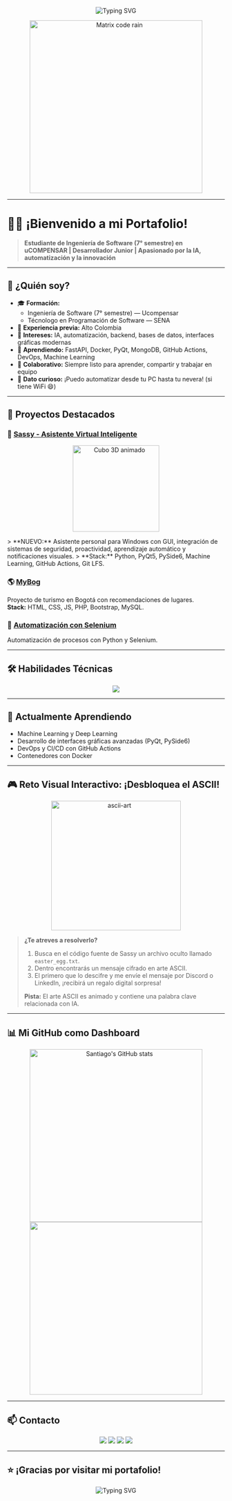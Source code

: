 <!-- Banner animado superior -->
<p align="center">
  <img src="https://readme-typing-svg.demolab.com?font=Fira+Code&pause=1000&color=36BCF7&center=true&vCenter=true&width=700&lines=%F0%9F%91%8B+Hola%2C+soy+Santiago+Polanco!;Ingeniero+de+Software+en+formaci%C3%B3n+%7C+Desarrollador+Creativo;Apasionado+por+la+IA%2C+automatizaci%C3%B3n+y+la+innovaci%C3%B3n;Siempre+listo+para+crear+algo+incre%C3%ADble+%F0%9F%92%BB" alt="Typing SVG" />
</p>

<p align="center">
  <img src="https://media.giphy.com/media/26ufnwz3wDUli7GU0/giphy.gif" width="400" alt="Matrix code rain"/>
</p>


---

# 👨‍💻 ¡Bienvenido a mi Portafolio!

> **Estudiante de Ingeniería de Software (7° semestre) en uCOMPENSAR | Desarrollador Junior | Apasionado por la IA, automatización y la innovación**

---

## 🦄 ¿Quién soy?

- 🎓 **Formación:**  
  - Ingeniería de Software (7° semestre) — Ucompensar
  - Técnologo en Programación de Software — SENA
- 💼 **Experiencia previa:** Alto Colombia
- 🚀 **Intereses:** IA, automatización, backend, bases de datos, interfaces gráficas modernas
- 🌱 **Aprendiendo:** FastAPI, Docker, PyQt, MongoDB, GitHub Actions, DevOps, Machine Learning
- 🤝 **Colaborativo:** Siempre listo para aprender, compartir y trabajar en equipo
- 🧩 **Dato curioso:** ¡Puedo automatizar desde tu PC hasta tu nevera! (si tiene WiFi 😄)

---

## 🚀 Proyectos Destacados

### 🦾 [Sassy - Asistente Virtual Inteligente](https://github.com/SantFLY/Proyecto_IA_Sassy)
<p align="center">
  <a href="https://sketchfab.com/3d-models/cube-7w7pAfrJrQw" target="_blank">
    <img src="https://media.giphy.com/media/3o7aD2saalBwwftBIY/giphy.gif" width="200" alt="Cubo 3D animado"/>
  </a>
</p>
> **NUEVO:** Asistente personal para Windows con GUI, integración de sistemas de seguridad, proactividad, aprendizaje automático y notificaciones visuales.  
> **Stack:** Python, PyQt5, PySide6, Machine Learning, GitHub Actions, Git LFS.

### 🌎 [MyBog](https://github.com/SantFLY/MyBog)
Proyecto de turismo en Bogotá con recomendaciones de lugares.  
**Stack:** HTML, CSS, JS, PHP, Bootstrap, MySQL.

### 🤖 [Automatización con Selenium](https://github.com/SantFLY/selenium-automatizacion)
Automatización de procesos con Python y Selenium.

---

## 🛠️ Habilidades Técnicas

<p align="center">
  <img src="https://skillicons.dev/icons?i=python,js,html,css,php,mysql,mongodb,selenium,bootstrap,fastapi,pyqt,docker,git,githubactions,visualstudio" />
</p>

---

## 🌱 Actualmente Aprendiendo

- Machine Learning y Deep Learning
- Desarrollo de interfaces gráficas avanzadas (PyQt, PySide6)
- DevOps y CI/CD con GitHub Actions
- Contenedores con Docker

---

## 🎮 Reto Visual Interactivo: ¡Desbloquea el ASCII!

<p align="center">
  <img src="https://art.pixilart.com/6b6e2e2e7e2e2e2.gif" width="300" alt="ascii-art"/>
</p>

> **¿Te atreves a resolverlo?**
>
> 1. Busca en el código fuente de Sassy un archivo oculto llamado `easter_egg.txt`.
> 2. Dentro encontrarás un mensaje cifrado en arte ASCII.
> 3. El primero que lo descifre y me envíe el mensaje por Discord o LinkedIn, ¡recibirá un regalo digital sorpresa!  
>
> **Pista:** El arte ASCII es animado y contiene una palabra clave relacionada con IA.

---

## 📊 Mi GitHub como Dashboard

<p align="center">
  <img src="https://github-readme-stats.vercel.app/api?username=SantFLY&show_icons=true&theme=tokyonight&hide_title=true" alt="Santiago's GitHub stats" width="400"/>
  <img src="https://github-profile-trophy.vercel.app/?username=SantFLY&theme=onedark&margin-w=10&margin-h=10" width="400"/>
</p>

---

## 📫 Contacto

<p align="center">
  <a href="mailto:santi01031@outlook.com"><img src="https://img.shields.io/badge/Email-santi01031@outlook.com-blue?style=flat-square&logo=gmail"></a>
  <a href="https://www.linkedin.com/in/santiago-polanco-buitrago-133487317/"><img src="https://img.shields.io/badge/LinkedIn-Santiago%20Polanco-blue?style=flat-square&logo=linkedin"></a>
  <a href="https://github.com/SantFLY"><img src="https://img.shields.io/badge/GitHub-SantFLY-black?style=flat-square&logo=github"></a>
  <img src="https://img.shields.io/badge/Discord-SantFLY%230001-7289DA?style=flat-square&logo=discord">
</p>

---

## ⭐ ¡Gracias por visitar mi portafolio!

<p align="center">
  <img src="https://readme-typing-svg.demolab.com?font=Fira+Code&pause=1000&color=36BCF7&center=true&vCenter=true&width=600&lines=Si+te+gusta+mi+trabajo%2C+deja+una+estrella+%E2%AD%90;Siempre+listo+para+colaborar+y+aprender+%F0%9F%92%BB" alt="Typing SVG" />
</p> 
